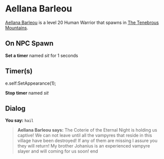 # Aellana Barleou



[Aellana Barleou](/npc/172006) is a level 20 Human Warrior that spawns in [The Tenebrous Mountains](/zone/172).



## On NPC Spawn

**Set a timer** named *sit* for 1 seconds


## Timer(s)

e.self:SetAppearance(1);

**Stop timer** named *sit*


## Dialog

**You say:** `hail`



>**Aellana Barleou says:** The Coterie of the Eternal Night is holding us captive! We can not leave until all the vampyres that reside in this village have been destroyed! If any of them are missing I assure you they will return! My brother Johanius is an experienced vampyre slayer and will coming for us soon!
end

